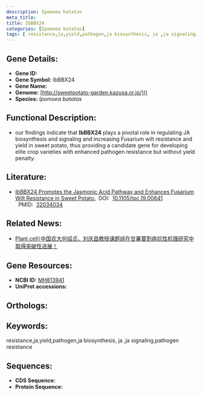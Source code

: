 ```yaml
---
description: Ipomoea batatas
meta_title:
title: IbBBX24
categories: [Ipomoea batatas]
tags: [ resistance,ja,yield,pathogen,ja biosynthesis, ja ,ja signaling,pathogen resistance ]
---
```


## Gene Details:
- **Gene ID:**	[]()
- **Gene Symbol:** IbBBX24
- **Gene Name:** 
- **Genome:** [http://sweetpotato-garden.kazusa.or.jp/]()
- **Species:** *Ipomoea batatas*

## Functional Description:
   - our findings indicate that **IbBBX24** plays a pivotal role in regulating JA biosynthesis and signaling and increasing Fusarium wilt resistance and yield in sweet potato, thus providing a candidate gene for developing elite crop varieties with enhanced pathogen resistance but without yield penalty.

## Literature:
   - [IbBBX24 Promotes the Jasmonic Acid Pathway and Enhances Fusarium Wilt Resistance in Sweet Potato.]( https://academic.oup.com/plcell/article/32/4/1102/6115638?login=true)&nbsp;&nbsp;DOI:&nbsp;&nbsp;[10.1105/tpc.19.00641 ](https://academic.oup.com/plcell/article/32/4/1102/6115638?login=true)&nbsp;&nbsp;PMID:&nbsp;&nbsp;[32034034](https://pubmed.ncbi.nlm.nih.gov/32034034/)

## Related News:
   - [Plant cell∣中国农大何绍贞、刘庆昌教授课题组在甘薯蔓割病抗性机理研究中取得突破性进展！](https://mp.weixin.qq.com/s?__biz=Mzg3MDEwNDEyMg==&mid=2247487281&idx=3&sn=d444307149f51d80ff60aaeec2bbb96a&chksm=ce93a264f9e42b724ec73a1d578873e5c50dc300d4248d859ebb3f35729a3f5e2f0b0553575f&scene=27#wechat_redirect)

## Gene Resources:
- **NCBI ID:** [MH813941](https://www.ncbi.nlm.nih.gov/gene/?term=MH813941)
- **UniProt accessions:** [](https://www.uniprot.org/uniprotkb//entry)

## Orthologs:


## Keywords:
resistance,ja,yield,pathogen,ja biosynthesis, ja ,ja signaling,pathogen resistance

## Sequences:
- **CDS Sequence:**
- **Protein Sequence:**
